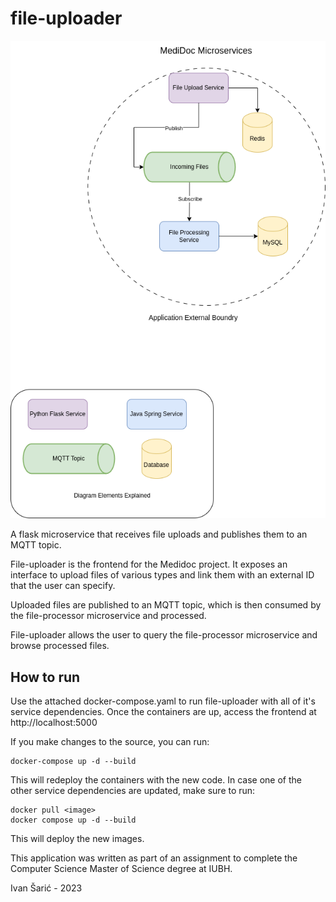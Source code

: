 # file-uploader

![Diagram](doc/medidoc.png?raw=true "Diagram")


A flask microservice that receives file uploads and publishes 
them to an MQTT topic.

File-uploader is the frontend for the Medidoc project. It exposes an
interface to upload files of various types and link them with an external
ID that the user can specify.

Uploaded files are published to an MQTT topic, which is then consumed
by the file-processor microservice and processed.

File-uploader allows the user to query the file-processor microservice
and browse processed files.

## How to run

Use the attached docker-compose.yaml to run file-uploader with all of it's
service dependencies. Once the containers are up, access the frontend at
http://localhost:5000

If you make changes to the source, you can run:

    docker-compose up -d --build

This will redeploy the containers with the new code. In case one of
the other service dependencies are updated, make sure to run:

    docker pull <image>
    docker compose up -d --build

This will deploy the new images.

This application was written as part of an assignment to complete the 
Computer Science Master of Science degree at IUBH.

Ivan Šarić - 2023
